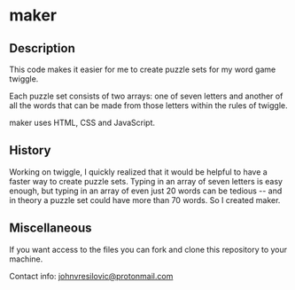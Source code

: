 # maker

## Description
This code makes it easier for me to create puzzle sets for my word game twiggle.  

Each puzzle set consists of two arrays:  one of seven letters and another of all the words that can be made from those letters within the rules of twiggle.

maker uses HTML, CSS and JavaScript.

## History
Working on twiggle, I quickly realized that it would be helpful to have a faster way to create puzzle sets.  Typing in an array of seven letters is easy enough, but typing in an array of even just 20 words can be tedious -- and in theory a puzzle set could have more than 70 words.  So I created maker.    

## Miscellaneous
If you want access to the files you can fork and clone this repository to your machine.

Contact info: johnvresilovic@protonmail.com